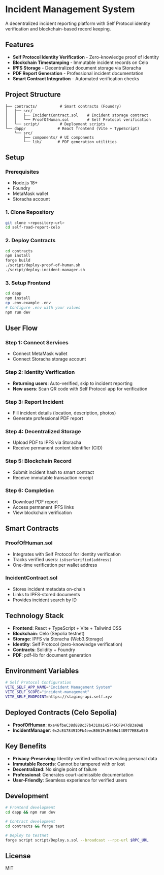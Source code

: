 # Incident Management System

A decentralized incident reporting platform with Self Protocol identity verification and blockchain-based record keeping.

## Features

- **Self Protocol Identity Verification** - Zero-knowledge proof of identity
- **Blockchain Timestamping** - Immutable incident records on Celo
- **IPFS Storage** - Decentralized document storage via Storacha
- **PDF Report Generation** - Professional incident documentation
- **Smart Contract Integration** - Automated verification checks

## Project Structure

```
├── contracts/          # Smart contracts (Foundry)
│   ├── src/
│   │   ├── IncidentContract.sol    # Incident storage contract
│   │   └── ProofOfHuman.sol        # Self Protocol verification
│   └── script/         # Deployment scripts
└── dapp/              # React frontend (Vite + TypeScript)
    └── src/
        ├── components/ # UI components
        └── lib/       # PDF generation utilities
```

## Setup

### Prerequisites
- Node.js 18+
- Foundry
- MetaMask wallet
- Storacha account

### 1. Clone Repository
```bash
git clone <repository-url>
cd self-road-report-celo
```

### 2. Deploy Contracts
```bash
cd contracts
npm install
forge build
./script/deploy-proof-of-human.sh
./script/deploy-incident-manager.sh
```

### 3. Setup Frontend
```bash
cd dapp
npm install
cp .env.example .env
# Configure .env with your values
npm run dev
```

## User Flow

### Step 1: Connect Services
- Connect MetaMask wallet
- Connect Storacha storage account

### Step 2: Identity Verification
- **Returning users**: Auto-verified, skip to incident reporting
- **New users**: Scan QR code with Self Protocol app for verification

### Step 3: Report Incident
- Fill incident details (location, description, photos)
- Generate professional PDF report

### Step 4: Decentralized Storage
- Upload PDF to IPFS via Storacha
- Receive permanent content identifier (CID)

### Step 5: Blockchain Record
- Submit incident hash to smart contract
- Receive immutable transaction receipt

### Step 6: Completion
- Download PDF report
- Access permanent IPFS links
- View blockchain verification

## Smart Contracts

### ProofOfHuman.sol
- Integrates with Self Protocol for identity verification
- Tracks verified users: `isUserVerified(address)`
- One-time verification per wallet address

### IncidentContract.sol
- Stores incident metadata on-chain
- Links to IPFS-stored documents
- Provides incident search by ID

## Technology Stack

- **Frontend**: React + TypeScript + Vite + Tailwind CSS
- **Blockchain**: Celo (Sepolia testnet)
- **Storage**: IPFS via Storacha (Web3.Storage)
- **Identity**: Self Protocol (zero-knowledge verification)
- **Contracts**: Solidity + Foundry
- **PDF**: pdf-lib for document generation

## Environment Variables

```bash
# Self Protocol Configuration
VITE_SELF_APP_NAME="Incident Management System"
VITE_SELF_SCOPE="incident-management"
VITE_SELF_ENDPOINT=https://staging-api.self.xyz
```

## Deployed Contracts (Celo Sepolia)

- **ProofOfHuman**: `0xa46fbeC38d888c37b4310a145745CF947d83a0eB`
- **IncidentManager**: `0x2cEA78491DFb4eecB061FcB669d148977EB8a950`

## Key Benefits

- **Privacy-Preserving**: Identity verified without revealing personal data
- **Immutable Records**: Cannot be tampered with or lost
- **Decentralized**: No single point of failure
- **Professional**: Generates court-admissible documentation
- **User-Friendly**: Seamless experience for verified users

## Development

```bash
# Frontend development
cd dapp && npm run dev

# Contract development
cd contracts && forge test

# Deploy to testnet
forge script script/Deploy.s.sol --broadcast --rpc-url $RPC_URL
```

## License

MIT
